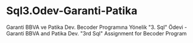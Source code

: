 # Sql3.Odev-Garanti-Patika
Garanti BBVA ve Patika Dev. Becoder Programına Yönelik "3. Sql" Ödevi - Garanti BBVA and Patika Dev. "3rd Sql" Assignment for Becoder Program

